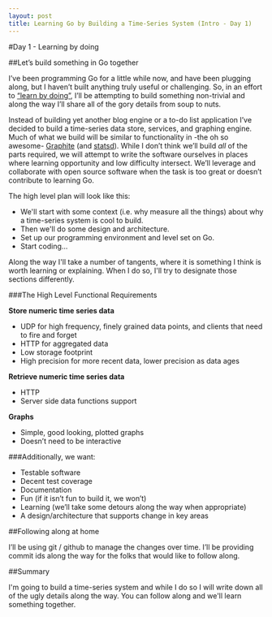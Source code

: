 ```yaml
---
layout: post
title: Learning Go by Building a Time-Series System (Intro - Day 1)
---
```


#Day 1 - Learning by doing

##Let’s build something in Go together

I’ve been programming Go for a little while now, and have been plugging along, but I haven’t built anything truly useful or challenging.  So, in an effort to [“learn by doing”](http://en.wikipedia.org/wiki/Experiential_learning), I’ll be attempting to build something non-trivial and along the way I’ll share all of the gory details from soup to nuts.

Instead of building yet another blog engine or a to-do list application I’ve decided to build a time-series data store, services, and graphing engine.  Much of what we build will be similar to functionality in -the oh so awesome- [Graphite](http://graphite.wikidot.com/) (and [statsd](https://github.com/etsy/statsd/)).  While I don’t think we’ll build *all* of the parts required, we will attempt to write the software ourselves in places where learning opportunity and low difficulty intersect.  We’ll leverage and collaborate with open source software when the task is too great or doesn’t contribute to learning Go.

The high level plan will look like this: 

- We'll start with some context (i.e. why measure all the things) about why a time-series system is cool to build.
- Then we'll do some design and architecture.
- Set up our programming environment and level set on Go.
- Start coding...

<div class="message">
Along the way I'll take a number of tangents, where it is something I think is worth learning or explaining.  When I do so, I'll try to designate those sections differently.
</div>

###The High Level Functional Requirements

**Store numeric time series data**

- UDP for high frequency, finely grained data points, and clients that need to fire and forget
- HTTP for aggregated data
- Low storage footprint
- High precision for more recent data, lower precision as data ages

**Retrieve numeric time series data**

- HTTP
- Server side data functions support

**Graphs**

- Simple, good looking, plotted graphs
- Doesn’t need to be interactive

###Additionally, we want:

- Testable software
- Decent test coverage
- Documentation
- Fun (if it isn’t fun to build it, we won’t)
- Learning (we’ll take some detours along the way when appropriate)
- A design/architecture that supports change in key areas

##Following along at home

I’ll be using git / github to manage the changes over time.  I’ll be providing commit ids along the way for the folks that would like to follow along.


##Summary

I'm going to build a time-series system and while I do so I will write down all of the ugly details along the way.  You can follow along and we'll learn something together.



